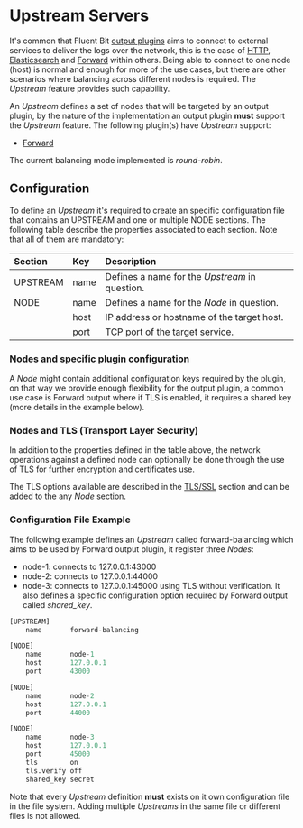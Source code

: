 # Upstream Servers

It's common that Fluent Bit [output plugins](../output/) aims to connect to external services to deliver the logs over the network, this is the case of [HTTP](../output/http.md), [Elasticsearch](../output/elasticsearch.md) and [Forward](../output/forward.md) within others. Being able to connect to one node \(host\) is normal and enough for more of the use cases, but there are other scenarios where balancing across different nodes is required. The _Upstream_ feature provides such capability.

An _Upstream_ defines a set of nodes that will be targeted by an output plugin, by the nature of the implementation an output plugin **must** support the _Upstream_ feature. The following plugin\(s\) have _Upstream_ support:

* [Forward](../output/forward.md)

The current balancing mode implemented is _round-robin_.

## Configuration

To define an _Upstream_ it's required to create an specific configuration file that contains an UPSTREAM and one or multiple NODE sections. The following table describe the properties associated to each section. Note that all of them are mandatory:

| Section | Key | Description |
| :--- | :--- | :--- |
| UPSTREAM | name | Defines a name for the _Upstream_ in question. |
| NODE | name | Defines a name for the _Node_ in question. |
|  | host | IP address or hostname of the target host. |
|  | port | TCP port of the target service. |

### Nodes and specific plugin configuration

A _Node_ might contain additional configuration keys required by the plugin, on that way we provide enough flexibility for the output plugin, a common use case is Forward output where if TLS is enabled, it requires a shared key \(more details in the example below\).

### Nodes and TLS \(Transport Layer Security\)

In addition to the properties defined in the table above, the network operations against a defined node can optionally be done through the use of TLS for further encryption and certificates use.

The TLS options available are described in the [TLS/SSL](tls_ssl.md) section and can be added to the any _Node_ section.

### Configuration File Example

The following example defines an _Upstream_ called forward-balancing which aims to be used by Forward output plugin, it register three _Nodes_:

* node-1: connects to 127.0.0.1:43000
* node-2: connects to 127.0.0.1:44000
* node-3: connects to 127.0.0.1:45000 using TLS without verification. It also defines a specific configuration option required by Forward output called _shared\_key_. 

```python
[UPSTREAM]
    name       forward-balancing

[NODE]
    name       node-1
    host       127.0.0.1
    port       43000

[NODE]
    name       node-2
    host       127.0.0.1
    port       44000

[NODE]
    name       node-3
    host       127.0.0.1
    port       45000
    tls        on
    tls.verify off
    shared_key secret
```

Note that every _Upstream_ definition **must** exists on it own configuration file in the file system. Adding multiple _Upstreams_ in the same file or different files is not allowed.

